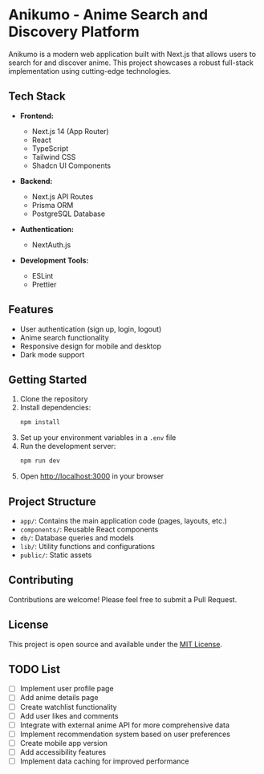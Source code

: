# Anikumo - Anime Search and Discovery Platform

Anikumo is a modern web application built with Next.js that allows users to search for and discover anime. This project showcases a robust full-stack implementation using cutting-edge technologies.

## Tech Stack

-   **Frontend:**

    -   Next.js 14 (App Router)
    -   React
    -   TypeScript
    -   Tailwind CSS
    -   Shadcn UI Components

-   **Backend:**

    -   Next.js API Routes
    -   Prisma ORM
    -   PostgreSQL Database

-   **Authentication:**

    -   NextAuth.js

-   **Development Tools:**
    -   ESLint
    -   Prettier

## Features

-   User authentication (sign up, login, logout)
-   Anime search functionality
-   Responsive design for mobile and desktop
-   Dark mode support

## Getting Started

1. Clone the repository
2. Install dependencies:
    ```bash
    npm install
    ```
3. Set up your environment variables in a `.env` file
4. Run the development server:
    ```bash
    npm run dev
    ```
5. Open [http://localhost:3000](http://localhost:3000) in your browser

## Project Structure

-   `app/`: Contains the main application code (pages, layouts, etc.)
-   `components/`: Reusable React components
-   `db/`: Database queries and models
-   `lib/`: Utility functions and configurations
-   `public/`: Static assets

## Contributing

Contributions are welcome! Please feel free to submit a Pull Request.

## License

This project is open source and available under the [MIT License](LICENSE).

## TODO List

-   [ ] Implement user profile page
-   [ ] Add anime details page
-   [ ] Create watchlist functionality
-   [ ] Add user likes and comments
-   [ ] Integrate with external anime API for more comprehensive data
-   [ ] Implement recommendation system based on user preferences
-   [ ] Create mobile app version
-   [ ] Add accessibility features
-   [ ] Implement data caching for improved performance
